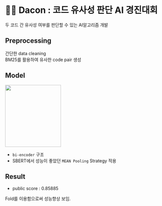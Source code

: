 # 🏃‍♀️ Dacon : 코드 유사성 판단 AI 경진대회
두 코드 간 유사성 여부를 판단할 수 있는 AI알고리즘 개발
## Preprocessing
간단한 data cleaning     
BM25를 활용하여 유사한 code pair 생성

## Model
<p><img src="https://user-images.githubusercontent.com/56140795/195454198-725ec7cb-d5b5-4637-ae7c-17f9f1f2c0da.png" width="180" height="200"/></p>   

- ```bi-encoder``` 구조              
- SBERT에서 성능이 좋았던 ```MEAN Pooling``` Strategy 적용

## Result
- public score : 0.85885

Fold를 이용함으로써 성능향상 보임.


